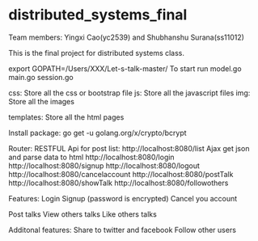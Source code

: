 # distributed_systems_final
Team members:
Yingxi Cao(yc2539) and Shubhanshu Surana(ss11012)

This is the final project for distributed systems class. 

export GOPATH=/Users/XXX/Let-s-talk-master/
To start run model.go main.go session.go

css:
Store all the css or bootstrap file 
js:
Store all the javascript files
img:
Store all the images

templates:
Store all the html pages


Install package:
go get -u golang.org/x/crypto/bcrypt


Router:
RESTFUL Api for post list:
http://localhost:8080/list
Ajax get json and parse data to html
http://localhost:8080/login
http://localhost:8080/signup
http://localhost:8080/logout
http://localhost:8080/cancelaccount
http://localhost:8080/postTalk
http://localhost:8080/showTalk
http://localhost:8080/followothers


Features:
Login
Signup (password is encrypted)
Cancel you account

Post talks
View others talks
Like others talks


Additonal features:
Share to twitter and facebook
Follow other users
